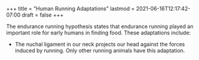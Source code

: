 +++
title = "Human Running Adaptations"
lastmod = 2021-06-16T12:17:42-07:00
draft = false
+++

The endurance running hypothesis states that endurance running played an important role for early humans in finding food. These adaptations include:

-   The nuchal ligament in our neck projects our head against the forces induced by running. Only other running animals have this adaptation.